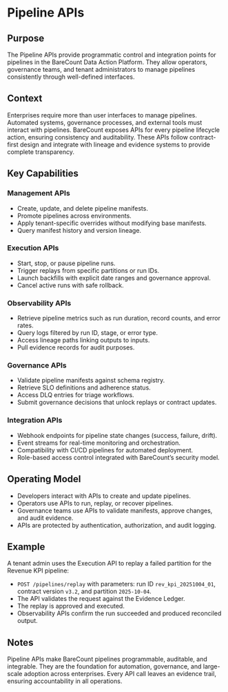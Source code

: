 # Pipeline APIs

## Purpose
The Pipeline APIs provide programmatic control and integration points for pipelines in the BareCount Data Action Platform. They allow operators, governance teams, and tenant administrators to manage pipelines consistently through well-defined interfaces.

## Context
Enterprises require more than user interfaces to manage pipelines. Automated systems, governance processes, and external tools must interact with pipelines. BareCount exposes APIs for every pipeline lifecycle action, ensuring consistency and auditability. These APIs follow contract-first design and integrate with lineage and evidence systems to provide complete transparency.

## Key Capabilities

### Management APIs
- Create, update, and delete pipeline manifests.  
- Promote pipelines across environments.  
- Apply tenant-specific overrides without modifying base manifests.  
- Query manifest history and version lineage.

### Execution APIs
- Start, stop, or pause pipeline runs.  
- Trigger replays from specific partitions or run IDs.  
- Launch backfills with explicit date ranges and governance approval.  
- Cancel active runs with safe rollback.

### Observability APIs
- Retrieve pipeline metrics such as run duration, record counts, and error rates.  
- Query logs filtered by run ID, stage, or error type.  
- Access lineage paths linking outputs to inputs.  
- Pull evidence records for audit purposes.

### Governance APIs
- Validate pipeline manifests against schema registry.  
- Retrieve SLO definitions and adherence status.  
- Access DLQ entries for triage workflows.  
- Submit governance decisions that unlock replays or contract updates.

### Integration APIs
- Webhook endpoints for pipeline state changes (success, failure, drift).  
- Event streams for real-time monitoring and orchestration.  
- Compatibility with CI/CD pipelines for automated deployment.  
- Role-based access control integrated with BareCount’s security model.

## Operating Model
- Developers interact with APIs to create and update pipelines.  
- Operators use APIs to run, replay, or recover pipelines.  
- Governance teams use APIs to validate manifests, approve changes, and audit evidence.  
- APIs are protected by authentication, authorization, and audit logging.

## Example
A tenant admin uses the Execution API to replay a failed partition for the Revenue KPI pipeline:
- `POST /pipelines/replay` with parameters: run ID `rev_kpi_20251004_01`, contract version `v3.2`, and partition `2025-10-04`.  
- The API validates the request against the Evidence Ledger.  
- The replay is approved and executed.  
- Observability APIs confirm the run succeeded and produced reconciled output.  

## Notes
Pipeline APIs make BareCount pipelines programmable, auditable, and integrable. They are the foundation for automation, governance, and large-scale adoption across enterprises. Every API call leaves an evidence trail, ensuring accountability in all operations.
